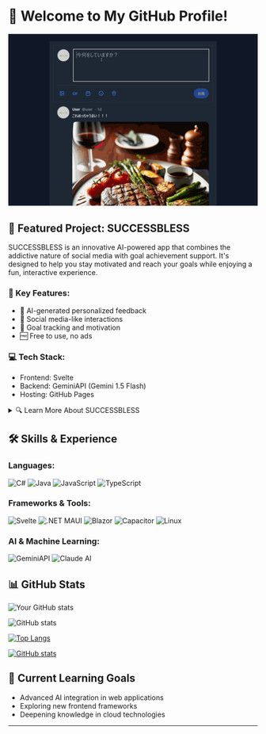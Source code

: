 # 👋 Welcome to My GitHub Profile!

![SUCCESSBLESS Demo](/ai-feedback.gif)

## 🚀 Featured Project: SUCCESSBLESS

SUCCESSBLESS is an innovative AI-powered app that combines the addictive nature of social media with goal achievement support. It's designed to help you stay motivated and reach your goals while enjoying a fun, interactive experience.

### 🌟 Key Features:
- 🤖 AI-generated personalized feedback
- 👥 Social media-like interactions
- 🎯 Goal tracking and motivation
- 🆓 Free to use, no ads

### 💻 Tech Stack:
- Frontend: Svelte
- Backend: GeminiAPI (Gemini 1.5 Flash)
- Hosting: GitHub Pages

<details>
<summary>🔍 Learn More About SUCCESSBLESS</summary>

#### Why SUCCESSBLESS?
SUCCESSBLESS was born from the idea of harnessing the addictive nature of social media for positive goal achievement. By combining AI-powered feedback with social interactions, we've created a unique platform that keeps you motivated and engaged in your personal growth journey.

#### How It Works
1. Set your goals
2. Post updates
3. Receive AI-generated encouragement
4. Interact with other AI users
5. Stay motivated and achieve your dreams!

#### The Story Behind SUCCESSBLESS
As a developer, I noticed how social media platforms captivate users' attention. I wondered: "What if we could redirect that engagement towards personal growth?" This led to the creation of SUCCESSBLESS, an app that uses AI and social dynamics to support goal achievement.

[Try SUCCESSBLESS Now!]([https://dokuturutake.github.io/SuccessBless/])

</details>

## 🛠️ Skills & Experience

### Languages:
![C#](https://img.shields.io/badge/-C%23-239120?style=flat-square&logo=c-sharp&logoColor=white)
![Java](https://img.shields.io/badge/-Java-007396?style=flat-square&logo=java&logoColor=white)
![JavaScript](https://img.shields.io/badge/-JavaScript-F7DF1E?style=flat-square&logo=javascript&logoColor=black)
![TypeScript](https://img.shields.io/badge/-TypeScript-3178C6?style=flat-square&logo=typescript&logoColor=white)

### Frameworks & Tools:
![Svelte](https://img.shields.io/badge/-Svelte-FF3E00?style=flat-square&logo=svelte&logoColor=white)
![.NET MAUI](https://img.shields.io/badge/-.NET%20MAUI-512BD4?style=flat-square&logo=.net&logoColor=white)
![Blazor](https://img.shields.io/badge/-Blazor-512BD4?style=flat-square&logo=blazor&logoColor=white)
![Capacitor](https://img.shields.io/badge/-Capacitor-3880FF?style=flat-square&logo=capacitor&logoColor=white)
![Linux](https://img.shields.io/badge/-Linux-FCC624?style=flat-square&logo=linux&logoColor=black)

### AI & Machine Learning:
![GeminiAPI](https://img.shields.io/badge/-GeminiAPI-4285F4?style=flat-square&logo=google&logoColor=white)
![Claude AI](https://img.shields.io/badge/-Claude%20AI-000000?style=flat-square&logo=openai&logoColor=white)

## 📊 GitHub Stats

![Your GitHub stats](https://github-readme-stats.vercel.app/api?username=Dokuturutake&show_icons=true&theme=radical)

![GitHub stats](http://github-profile-summary-cards.vercel.app/api/cards/profile-details?username=Dokuturutake&theme=github)

[![Top Langs](https://github-readme-stats.vercel.app/api/top-langs/?username=Dokuturutake&layout=compact)](https://github.com/anuraghazra/github-readme-stats)

[![GitHub stats](https://github-readme-stats.vercel.app/api?username=Dokuturutake&show_icons=true)](https://github.com/anuraghazra/github-readme-stats)

## 🌱 Current Learning Goals

- Advanced AI integration in web applications
- Exploring new frontend frameworks
- Deepening knowledge in cloud technologies

---

